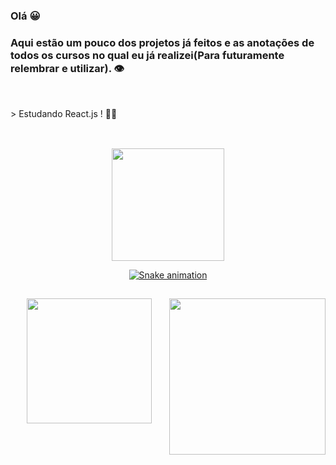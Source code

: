 ### Olá 😀
    
### Aqui estão um pouco dos projetos já feitos e as anotações de todos os cursos no qual eu já realizei(Para futuramente relembrar e utilizar). 👁

##

<div font_size="1.4rem"> 
    <br>
    > Estudando React.js ! 👨‍💻 <img heigth="16px" width="16px" src="https://cdn.jsdelivr.net/gh/devicons/devicon/icons/react/react-original.svg" />
</div>

##

<br>

<div align="center">
  <a href="https://github.com/ericmli">
      
   <img height="180em" src="https://github-readme-stats.vercel.app/api/top-langs/?username=ericmli&layout=compact&langs_count=7&theme=dracula"/>
      
![Snake animation](https://github.com/ericmli/ericmli/blob/output/github-contribution-grid-snake.svg)
   </a>
</div>

##

<div align="center">
    
  <img align="right" width="250px" height="250px" src="https://media.giphy.com/media/bGgsc5mWoryfgKBx1u/giphy.gif">

  <a href="https://www.linkedin.com/in/ericmli/"><img heigth="200px" width="200px" src="https://cdn.jsdelivr.net/gh/devicons/devicon/icons/linkedin/linkedin-original-wordmark.svg" /></a>
    
</div>

